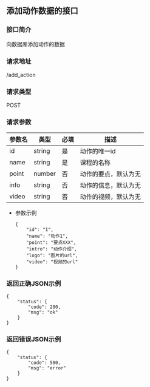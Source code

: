 ## 添加动作数据的接口

### 接口简介

向数据库添加动作的数据

### 请求地址

/add_action

### 请求类型

POST

### 请求参数

| 参数名 | 类型   | 必填 | 描述                 |
| ------ | ------ | ---- | -------------------- |
| id     | string | 是   | 动作的唯一id         |
| name   | string | 是   | 课程的名称           |
| point  | number | 否   | 动作的要点，默认为无 |
| info   | string | 否   | 动作的信息，默认为无 |
| video  | string | 否   | 动作的视频，默认为无 |

- 参数示例

  ```
  {
      "id": "1",
      "name": "动作1",
      "point": "要点XXX", 
      "intro": "动作介绍", 
      "logo": "图片的url", 
      "video": "视频的url" 
  }
  ```

### 返回正确JSON示例

```
{
	"status": {
		"code": 200,
		"msg": "ok"
	}
}
```



### 返回错误JSON示例

```
{
	"status": {
		"code": 500,
		"msg": "error"
	}
}
```

